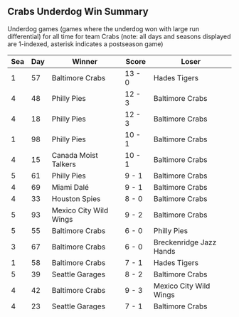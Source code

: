 ## Crabs Underdog Win Summary



Underdog games (games where the underdog won with large run differential) for all time for team Crabs (note: all days and seasons displayed are 1-indexed, asterisk indicates a postseason game)


| Sea | Day | Winner | Score | Loser | 
| ------ |------ |------ |------ |------ |
| 1 | 57 | Baltimore Crabs | 13 - 0 | Hades Tigers | 
| 4 | 48 | Philly Pies | 12 - 3 | Baltimore Crabs | 
| 4 | 18 | Philly Pies | 12 - 3 | Baltimore Crabs | 
| 1 | 98 | Philly Pies | 10 - 1 | Baltimore Crabs | 
| 4 | 15 | Canada Moist Talkers | 10 - 1 | Baltimore Crabs | 
| 5 | 61 | Philly Pies | 9 - 1 | Baltimore Crabs | 
| 4 | 69 | Miami Dalé | 9 - 1 | Baltimore Crabs | 
| 4 | 33 | Houston Spies | 8 - 0 | Baltimore Crabs | 
| 5 | 93 | Mexico City Wild Wings | 9 - 2 | Baltimore Crabs | 
| 5 | 55 | Baltimore Crabs | 6 - 0 | Philly Pies | 
| 3 | 67 | Baltimore Crabs | 6 - 0 | Breckenridge Jazz Hands | 
| 1 | 58 | Baltimore Crabs | 7 - 1 | Hades Tigers | 
| 5 | 39 | Seattle Garages | 8 - 2 | Baltimore Crabs | 
| 4 | 42 | Baltimore Crabs | 9 - 3 | Mexico City Wild Wings | 
| 4 | 23 | Seattle Garages | 7 - 1 | Baltimore Crabs | 
| 1 | 36 | Canada Moist Talkers | 7 - 1 | Baltimore Crabs | 
| 3 | 16 | San Francisco Lovers | 7 - 2 | Baltimore Crabs | 
| 5 | 29 | Mexico City Wild Wings | 5 - 0 | Baltimore Crabs | 
| 4 | 10 | Baltimore Crabs | 6 - 1 | Mexico City Wild Wings | 
| 1 | 88 | Baltimore Crabs | 5 - 0 | Mexico City Wild Wings | 
| 1 | 99 | Philly Pies | 6 - 1 | Baltimore Crabs | 
| 2 | 97 | Philly Pies | 5 - 0 | Baltimore Crabs | 
| 2 | 53 | Baltimore Crabs | 6 - 1 | Breckenridge Jazz Hands | 
| 2 | 28 | Baltimore Crabs | 8 - 3 | Houston Spies | 
| 4 | 44 | Houston Spies | 10 - 5 | Baltimore Crabs | 


